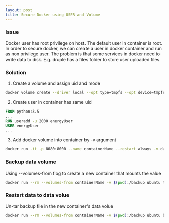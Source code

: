 ```yaml
---
layout: post
title: Secure Docker using USER and Volume
---
```


### Issue
Docker user has root privilege on host. The default user in container is root. In order to secure docker, we can create a user in docker container and run as non privilege user. The problem is that some services in docker need to write data to disk. E.g. druple has a files folder to store user uploaded files.

### Solution
1. Create a volume and assign uid and mode
~~~bash
docker volume create --driver local --opt type=tmpfs --opt device=tmpfs --opt o=uid=2000,gid=2000,size=2g,mode=0750 dataVolume
~~~
2. Create user in container has same uid
~~~Dockerfile
FROM python:3.5
...
RUN useradd -u 2000 energyUser
USER energyUser
...
~~~
3. Add docker volume into container by -v argument
~~~bash
docker run -it -p 8080:8000 --name containerName --restart always -v dataVolume:/writeableFolder -d  imageName
~~~

### Backup data volume
Using --volumes-from flog to create a new container that mounts the value
~~~bash
docker run --rm --volumes-from containerName -v $(pwd):/backup ubuntu tar cvf /backup/backup.tar /writeableFolder
~~~

### Restart data to data volue
Un-tar backup file in the new container's data volue
~~~bash
docker run --rm --volumes-from containerName -v $(pwd):/backup ubuntu bash -c "cd /writeableFolder && tar xvf /backup/backup.tar --strip 1"
~~~
